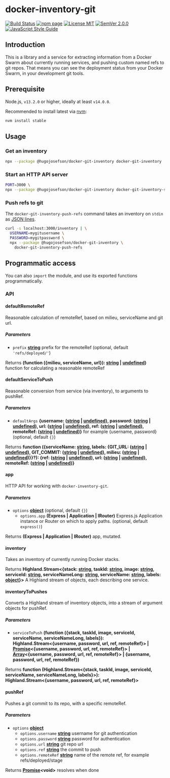# docker-inventory-git

[![Build Status](https://travis-ci.org/hugojosefson/docker-git-inventory.svg?branch=master)](https://travis-ci.org/hugojosefson/docker-git-inventory)
[![npm page](https://img.shields.io/npm/v/@hugojosefson/docker-git-inventory.svg)](https://npmjs.com/package/@hugojosefson/docker-git-inventory)
[![License MIT](https://img.shields.io/npm/l/@hugojosefson/docker-git-inventory.svg)](https://tldrlegal.com/license/mit-license)
[![SemVer 2.0.0](https://img.shields.io/badge/SemVer-2.0.0-lightgrey.svg)](https://semver.org/spec/v2.0.0.html)
[![JavaScript Style Guide](https://img.shields.io/badge/code_style-standard-brightgreen.svg)](https://standardjs.com)

## Introduction

This is a library and a service for extracting information from a Docker Swarm
about currently running services, and pushing custom named refs to git repos.
That means you can see the deployment status from your Docker Swarm, in your
development git tools.

## Prerequisite

Node.js, `v13.2.0` or higher, ideally at least `v14.0.0`.

Recommended to install latest via [nvm](https://github.com/nvm-sh/nvm#readme):

```bash
nvm install stable
```

## Usage

### Get an inventory

```bash
npx --package @hugojosefson/docker-git-inventory docker-git-inventory
```

### Start an HTTP API server

```bash
PORT=3000 \
npx --package @hugojosefson/docker-git-inventory docker-git-inventory-server
```

### Push refs to git

The `docker-git-inventory-push-refs` command takes an inventory on `stdin` as
[JSON lines](http://jsonlines.org/).

```bash
curl -s localhost:3000/inventory | \
  USERNAME=mygitusername \
  PASSWORD=mygitpassword \
  npx --package @hugojosefson/docker-git-inventory \
    docker-git-inventory-push-refs
```

## Programmatic access

You can also `import` the module, and use its exported functions
programmatically.

### API

<!-- Generated by documentation.js. Update this documentation by updating the source code. -->

#### defaultRemoteRef

Reasonable calculation of remoteRef, based on milieu, serviceName and git url.

##### Parameters

- `prefix`
  **[string](https://developer.mozilla.org/docs/Web/JavaScript/Reference/Global_Objects/String)**
  prefix for the remoteRef (optional, default `'refs/deployed/'`)

Returns **(function ({milieu, serviceName, url}):
[string](https://developer.mozilla.org/docs/Web/JavaScript/Reference/Global_Objects/String)
\|
[undefined](https://developer.mozilla.org/docs/Web/JavaScript/Reference/Global_Objects/undefined))**
function for calculating a reasonable remoteRef

#### defaultServiceToPush

Reasonable conversion from service (via inventory), to arguments to pushRef.

##### Parameters

- `defaultArgs` **{username:
  ([string](https://developer.mozilla.org/docs/Web/JavaScript/Reference/Global_Objects/String)
  \|
  [undefined](https://developer.mozilla.org/docs/Web/JavaScript/Reference/Global_Objects/undefined)),
  password:
  ([string](https://developer.mozilla.org/docs/Web/JavaScript/Reference/Global_Objects/String)
  \|
  [undefined](https://developer.mozilla.org/docs/Web/JavaScript/Reference/Global_Objects/undefined)),
  url:
  ([string](https://developer.mozilla.org/docs/Web/JavaScript/Reference/Global_Objects/String)
  \|
  [undefined](https://developer.mozilla.org/docs/Web/JavaScript/Reference/Global_Objects/undefined)),
  ref:
  ([string](https://developer.mozilla.org/docs/Web/JavaScript/Reference/Global_Objects/String)
  \|
  [undefined](https://developer.mozilla.org/docs/Web/JavaScript/Reference/Global_Objects/undefined)),
  remoteRef:
  ([string](https://developer.mozilla.org/docs/Web/JavaScript/Reference/Global_Objects/String)
  \|
  [undefined](https://developer.mozilla.org/docs/Web/JavaScript/Reference/Global_Objects/undefined))}**
  for example {username, password} (optional, default `{}`)

Returns **function ({serviceName:
[string](https://developer.mozilla.org/docs/Web/JavaScript/Reference/Global_Objects/String),
labels: {GIT_URL:
([string](https://developer.mozilla.org/docs/Web/JavaScript/Reference/Global_Objects/String)
\|
[undefined](https://developer.mozilla.org/docs/Web/JavaScript/Reference/Global_Objects/undefined)),
GIT_COMMIT:
([string](https://developer.mozilla.org/docs/Web/JavaScript/Reference/Global_Objects/String)
\|
[undefined](https://developer.mozilla.org/docs/Web/JavaScript/Reference/Global_Objects/undefined)),
milieu:
([string](https://developer.mozilla.org/docs/Web/JavaScript/Reference/Global_Objects/String)
\|
[undefined](https://developer.mozilla.org/docs/Web/JavaScript/Reference/Global_Objects/undefined))}}?):
{ref:
([string](https://developer.mozilla.org/docs/Web/JavaScript/Reference/Global_Objects/String)
\|
[undefined](https://developer.mozilla.org/docs/Web/JavaScript/Reference/Global_Objects/undefined)),
url:
([string](https://developer.mozilla.org/docs/Web/JavaScript/Reference/Global_Objects/String)
\|
[undefined](https://developer.mozilla.org/docs/Web/JavaScript/Reference/Global_Objects/undefined)),
remoteRef:
([string](https://developer.mozilla.org/docs/Web/JavaScript/Reference/Global_Objects/String)
\|
[undefined](https://developer.mozilla.org/docs/Web/JavaScript/Reference/Global_Objects/undefined))}**

#### app

HTTP API for working with `docker-inventory-git`.

##### Parameters

- `options`
  **[object](https://developer.mozilla.org/docs/Web/JavaScript/Reference/Global_Objects/Object)**
  (optional, default `{}`)
  - `options.app` **(Express | Application | IRouter)** Express.js Application
    instance or Router on which to apply paths. (optional, default `express()`)

Returns **(Express | Application | IRouter)** app, mutated.

#### inventory

Takes an inventory of currently running Docker stacks.

Returns **Highland.Stream&lt;{stack:
[string](https://developer.mozilla.org/docs/Web/JavaScript/Reference/Global_Objects/String),
taskId:
[string](https://developer.mozilla.org/docs/Web/JavaScript/Reference/Global_Objects/String),
image:
[string](https://developer.mozilla.org/docs/Web/JavaScript/Reference/Global_Objects/String),
serviceId:
[string](https://developer.mozilla.org/docs/Web/JavaScript/Reference/Global_Objects/String),
serviceNameLong:
[string](https://developer.mozilla.org/docs/Web/JavaScript/Reference/Global_Objects/String),
serviceName:
[string](https://developer.mozilla.org/docs/Web/JavaScript/Reference/Global_Objects/String),
labels:
[object](https://developer.mozilla.org/docs/Web/JavaScript/Reference/Global_Objects/Object)}>**
A Highland stream of objects, each describing one service.

#### inventoryToPushes

Converts a Highland stream of inventory objects, into a stream of argument
objects for pushRef.

##### Parameters

- `serviceToPush` **(function ({stack, taskId, image, serviceId, serviceName,
  serviceNameLong, labels}): Highland.Stream&lt;{username, password, url, ref,
  remoteRef}> |
  [Promise](https://developer.mozilla.org/docs/Web/JavaScript/Reference/Global_Objects/Promise)&lt;{username,
  password, url, ref, remoteRef}> |
  [Array](https://developer.mozilla.org/docs/Web/JavaScript/Reference/Global_Objects/Array)&lt;{username,
  password, url, ref, remoteRef}> | {username, password, url, ref, remoteRef})**

Returns **function (Highland.Stream&lt;{stack, taskId, image, serviceId,
serviceName, serviceNameLong, labels}>): Highland.Stream&lt;{username, password,
url, ref, remoteRef}>**

#### pushRef

Pushes a git commit to its repo, with a specific remoteRef.

##### Parameters

- `options`
  **[object](https://developer.mozilla.org/docs/Web/JavaScript/Reference/Global_Objects/Object)**
  - `options.username`
    **[string](https://developer.mozilla.org/docs/Web/JavaScript/Reference/Global_Objects/String)**
    username for git authentication
  - `options.password`
    **[string](https://developer.mozilla.org/docs/Web/JavaScript/Reference/Global_Objects/String)**
    password for authentication
  - `options.url`
    **[string](https://developer.mozilla.org/docs/Web/JavaScript/Reference/Global_Objects/String)**
    git repo url
  - `options.ref`
    **[string](https://developer.mozilla.org/docs/Web/JavaScript/Reference/Global_Objects/String)**
    the commit to push
  - `options.remoteRef`
    **[string](https://developer.mozilla.org/docs/Web/JavaScript/Reference/Global_Objects/String)**
    name of the remote ref, for example refs/deployed/stage

Returns
**[Promise](https://developer.mozilla.org/docs/Web/JavaScript/Reference/Global_Objects/Promise)&lt;void>**
resolves when done

